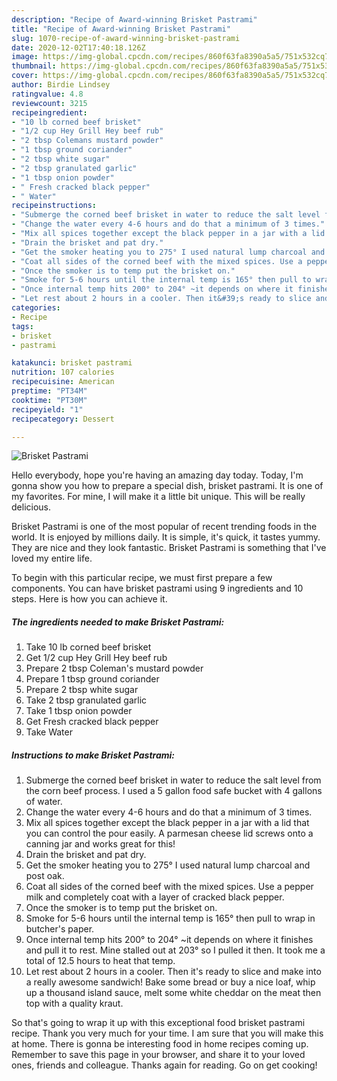 ```yaml
---
description: "Recipe of Award-winning Brisket Pastrami"
title: "Recipe of Award-winning Brisket Pastrami"
slug: 1070-recipe-of-award-winning-brisket-pastrami
date: 2020-12-02T17:40:18.126Z
image: https://img-global.cpcdn.com/recipes/860f63fa8390a5a5/751x532cq70/brisket-pastrami-recipe-main-photo.jpg
thumbnail: https://img-global.cpcdn.com/recipes/860f63fa8390a5a5/751x532cq70/brisket-pastrami-recipe-main-photo.jpg
cover: https://img-global.cpcdn.com/recipes/860f63fa8390a5a5/751x532cq70/brisket-pastrami-recipe-main-photo.jpg
author: Birdie Lindsey
ratingvalue: 4.8
reviewcount: 3215
recipeingredient:
- "10 lb corned beef brisket"
- "1/2 cup Hey Grill Hey beef rub"
- "2 tbsp Colemans mustard powder"
- "1 tbsp ground coriander"
- "2 tbsp white sugar"
- "2 tbsp granulated garlic"
- "1 tbsp onion powder"
- " Fresh cracked black pepper"
- " Water"
recipeinstructions:
- "Submerge the corned beef brisket in water to reduce the salt level from the corn beef process. I used a 5 gallon food safe bucket with 4 gallons of water."
- "Change the water every 4-6 hours and do that a minimum of 3 times."
- "Mix all spices together except the black pepper in a jar with a lid that you can control the pour easily. A parmesan cheese lid screws onto a canning jar and works great for this!"
- "Drain the brisket and pat dry."
- "Get the smoker heating you to 275° I used natural lump charcoal and post oak."
- "Coat all sides of the corned beef with the mixed spices. Use a pepper milk and completely coat with a layer of cracked black pepper."
- "Once the smoker is to temp put the brisket on."
- "Smoke for 5-6 hours until the internal temp is 165° then pull to wrap in butcher&#39;s paper."
- "Once internal temp hits 200° to 204° ~it depends on where it finishes and pull it to rest. Mine stalled out at 203° so I pulled it then. It took me a total of 12.5 hours to heat that temp."
- "Let rest about 2 hours in a cooler. Then it&#39;s ready to slice and make into a really awesome sandwich! Bake some bread or buy a nice loaf, whip up a thousand island sauce, melt some white cheddar on the meat then top with a quality kraut."
categories:
- Recipe
tags:
- brisket
- pastrami

katakunci: brisket pastrami 
nutrition: 107 calories
recipecuisine: American
preptime: "PT34M"
cooktime: "PT30M"
recipeyield: "1"
recipecategory: Dessert

---
```



![Brisket Pastrami](https://img-global.cpcdn.com/recipes/860f63fa8390a5a5/751x532cq70/brisket-pastrami-recipe-main-photo.jpg)

Hello everybody, hope you're having an amazing day today. Today, I'm gonna show you how to prepare a special dish, brisket pastrami. It is one of my favorites. For mine, I will make it a little bit unique. This will be really delicious.



Brisket Pastrami is one of the most popular of recent trending foods in the world. It is enjoyed by millions daily. It is simple, it's quick, it tastes yummy. They are nice and they look fantastic. Brisket Pastrami is something that I've loved my entire life.


To begin with this particular recipe, we must first prepare a few components. You can have brisket pastrami using 9 ingredients and 10 steps. Here is how you can achieve it.

<!--inarticleads1-->

##### The ingredients needed to make Brisket Pastrami:

1. Take 10 lb corned beef brisket
1. Get 1/2 cup Hey Grill Hey beef rub
1. Prepare 2 tbsp Coleman&#39;s mustard powder
1. Prepare 1 tbsp ground coriander
1. Prepare 2 tbsp white sugar
1. Take 2 tbsp granulated garlic
1. Take 1 tbsp onion powder
1. Get  Fresh cracked black pepper
1. Take  Water




<!--inarticleads2-->

##### Instructions to make Brisket Pastrami:

1. Submerge the corned beef brisket in water to reduce the salt level from the corn beef process. I used a 5 gallon food safe bucket with 4 gallons of water.
1. Change the water every 4-6 hours and do that a minimum of 3 times.
1. Mix all spices together except the black pepper in a jar with a lid that you can control the pour easily. A parmesan cheese lid screws onto a canning jar and works great for this!
1. Drain the brisket and pat dry.
1. Get the smoker heating you to 275° I used natural lump charcoal and post oak.
1. Coat all sides of the corned beef with the mixed spices. Use a pepper milk and completely coat with a layer of cracked black pepper.
1. Once the smoker is to temp put the brisket on.
1. Smoke for 5-6 hours until the internal temp is 165° then pull to wrap in butcher&#39;s paper.
1. Once internal temp hits 200° to 204° ~it depends on where it finishes and pull it to rest. Mine stalled out at 203° so I pulled it then. It took me a total of 12.5 hours to heat that temp.
1. Let rest about 2 hours in a cooler. Then it&#39;s ready to slice and make into a really awesome sandwich! Bake some bread or buy a nice loaf, whip up a thousand island sauce, melt some white cheddar on the meat then top with a quality kraut.




So that's going to wrap it up with this exceptional food brisket pastrami recipe. Thank you very much for your time. I am sure that you will make this at home. There is gonna be interesting food in home recipes coming up. Remember to save this page in your browser, and share it to your loved ones, friends and colleague. Thanks again for reading. Go on get cooking!
